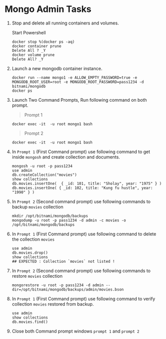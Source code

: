 # Mongo Admin Tasks

1.  Stop and delete all running containers and volumes.

    Start Powershell

    ```pwsh
    docker stop %(docker ps -aq)
    docker container prune 
    Delete All ? _Y
    docker volume prune 
    Delete All? _Y
    ```

1.  Launch a new mongodb container instance.

    ```pwsh
    docker run --name mongo1 -e ALLOW_EMPTY_PASSWORD=true -e MONGODB_ROOT_USER=root -e MONGODB_ROOT_PASSWORD=pass1234 -d bitnami/mongodb
    docker ps 
    ```

1.  Launch Two Command Prompts, Run following command on both prompt.

    > Prompt 1 
    ```pwsh
    docker exec -it  -u root mongo1 bash
    ```

    > Prompt 2
    ```pwsh
    docker exec -it  -u root mongo1 bash
    ```

1.  In `Prompt 1` (First Command prompt) use following command to get inside `mongosh` and create collection and documents.

    ```pwsh
    mongosh -u root -p pass1234 
    use admin
    db.createCollection("movies")
    show collections
    db.movies.insertOne(  { _id: 101, title: "Sholay", year: "1975" } )
    db.movies.insertOne( { _id: 102, title: "Kung fu hustle", year: "1990" } )
    ```

1.  In `Prompt 2` (Second command prompt) use following commands to backup `movies` collection

    ```pwsh
    mkdir /opt/bitnami/mongodb/backups
    mongodump -u root -p pass1234 -d admin -c movies -o /opt/bitnami/mongodb/backups
    ```

1.  In `Prompt 1` (First Command prompt) use following command to delete the collection `movies`

    ```pwsh
    use admin
    db.movies.drop()
    show collections
    ## EXPECTED : Collection `movies` not listed !
    ```

1.  In `Prompt 2` (Second command prompt) use following commands to restore `movies` collection

    ```pwsh
    mongorestore -u root -p pass1234 -d admin --dir=/opt/bitnami/mongodb/backups/admin/movies.bson
    ```

1.  In `Prompt 1` (First Command prompt) use following command to verify collection `movies` restored from backup.

    ```pwsh
    use admin
    show collections
    db.movies.find()
    ```

1.  Close both Command prompt windows `prompt 1` and `prompt 2`